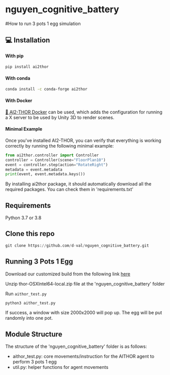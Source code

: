 # nguyen_cognitive_battery
#How to run 3 pots 1 egg simulation

## 💻 Installation

#### With pip

```bash
pip install ai2thor
```

#### With conda

```bash
conda install -c conda-forge ai2thor
```

#### With Docker

[🐳 AI2-THOR Docker](https://github.com/allenai/ai2thor-docker) can be used, which adds the configuration for running a X server to be used by Unity 3D to render scenes.

#### Minimal Example

Once you've installed AI2-THOR, you can verify that everything is working correctly by running the following minimal example:

```python
from ai2thor.controller import Controller
controller = Controller(scene="FloorPlan10")
event = controller.step(action="RotateRight")
metadata = event.metadata
print(event, event.metadata.keys())
```
By installing ai2thor package, it should automatically download all the required packages. You can check them in 'requirements.txt'
## Requirements
Python 3.7 or 3.8

## Clone this repo
```python
git clone https://github.com/d-val/nguyen_cognitive_battery.git
```

## Running 3 Pots 1 Egg

Download our customized build from the following link [here](https://www.dropbox.com/s/jf69rhi08a7ve0r/thor-OSXIntel64-local.zip?dl=0)

Unzip thor-OSXIntel64-local.zip file at the 'nguyen_cognitive_battery' folder

Run `aithor_test.py`
```python
python3 aithor_test.py
```

If success, a window with size 2000x2000 will pop up. The egg will be put randomly into one pot.

## Module Structure

The structure of the 'nguyen_cognitive_battery' folder is as follows:

- aithor_test.py: core movements/instruction for the AITHOR agent to perform 3 pots 1 egg
- util.py: helper functions for agent movements